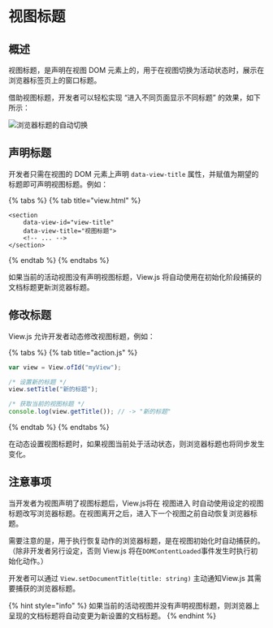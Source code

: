 # 视图标题

## 概述

视图标题，是声明在视图 DOM 元素上的，用于在视图切换为活动状态时，展示在浏览器标签页上的窗口标题。

借助视图标题，开发者可以轻松实现 “进入不同页面显示不同标题” 的效果，如下所示：

![&#x6D4F;&#x89C8;&#x5668;&#x6807;&#x9898;&#x7684;&#x81EA;&#x52A8;&#x5207;&#x6362;](https://img-blog.csdnimg.cn/2019030318183622.gif)

## 声明标题

开发者只需在视图的 DOM 元素上声明 `data-view-title` 属性，并赋值为期望的标题即可声明视图标题。例如：

{% tabs %}
{% tab title="view.html" %}
```markup
<section
    data-view-id="view-title"
    data-view-title="视图标题">
    <!-- ... -->
</section>
```
{% endtab %}
{% endtabs %}

如果当前的活动视图没有声明视图标题，View.js 将自动使用在初始化阶段捕获的文档标题更新浏览器标题。

## 修改标题

View.js 允许开发者动态修改视图标题，例如：

{% tabs %}
{% tab title="action.js" %}
```javascript
var view = View.ofId("myView");

/* 设置新的标题 */
view.setTitle("新的标题");

/* 获取当前的视图标题 */
console.log(view.getTitle()); // -> "新的标题"
```
{% endtab %}
{% endtabs %}

在动态设置视图标题时，如果视图当前处于活动状态，则浏览器标题也将同步发生变化。

## 注意事项

当开发者为视图声明了视图标题后，View.js将在 视图进入 时自动使用设定的视图标题改写浏览器标题。在视图离开之后，进入下一个视图之前自动恢复浏览器标题。

需要注意的是，用于执行恢复动作的浏览器标题，是在视图初始化时自动捕获的。（除非开发者另行设定，否则 View.js 将在`DOMContentLoaded`事件发生时执行初始化动作。）

开发者可以通过 `View.setDocumentTitle(title: string)` 主动通知View.js 其需要捕获的浏览器标题。

{% hint style="info" %}
如果当前的活动视图并没有声明视图标题，则浏览器上呈现的文档标题将自动变更为新设置的文档标题。
{% endhint %}

